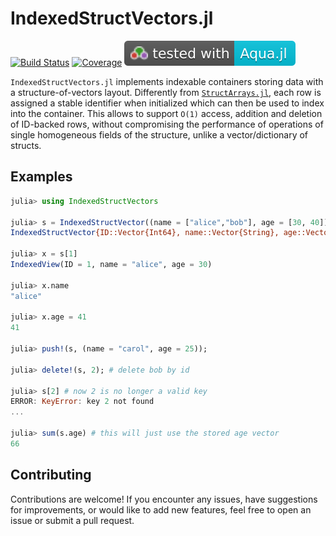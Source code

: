 
# IndexedStructVectors.jl

[![Build Status](https://github.com/Tortar/IndexedStructVectors.jl/actions/workflows/CI.yml/badge.svg?branch=main)](https://github.com/Tortar/IndexedStructVectors.jl/actions/workflows/CI.yml?query=branch%3Amain)
[![Coverage](https://codecov.io/gh/Tortar/IndexedStructVectors.jl/branch/main/graph/badge.svg)](https://codecov.io/gh/Tortar/IndexedStructVectors.jl)
[![Aqua](https://raw.githubusercontent.com/JuliaTesting/Aqua.jl/master/badge.svg)](https://github.com/JuliaTesting/Aqua.jl)

`IndexedStructVectors.jl` implements indexable containers storing data with a structure-of-vectors layout. Differently from [`StructArrays.jl`](https://github.com/JuliaArrays/StructArrays.jl), each
row is assigned a stable identifier when initialized which can then be used to index into the container.
This allows to support `O(1)` access, addition and deletion of ID-backed rows, without compromising the performance of operations of single homogeneous fields of the structure, unlike a vector/dictionary of structs.

## Examples

```julia
julia> using IndexedStructVectors

julia> s = IndexedStructVector((name = ["alice","bob"], age = [30, 40])) # initial IDs are 1 and 2
IndexedStructVector{ID::Vector{Int64}, name::Vector{String}, age::Vector{Int64}}(ID = [1, 2], name = ["alice", "bob"], age = [30, 40])

julia> x = s[1]
IndexedView(ID = 1, name = "alice", age = 30)

julia> x.name
"alice"

julia> x.age = 41
41

julia> push!(s, (name = "carol", age = 25));

julia> delete!(s, 2); # delete bob by id

julia> s[2] # now 2 is no longer a valid key
ERROR: KeyError: key 2 not found
...

julia> sum(s.age) # this will just use the stored age vector
66
```

## Contributing

Contributions are welcome! If you encounter any issues, have suggestions for improvements, or would like to add new features, feel free to open an issue or submit a pull request.
